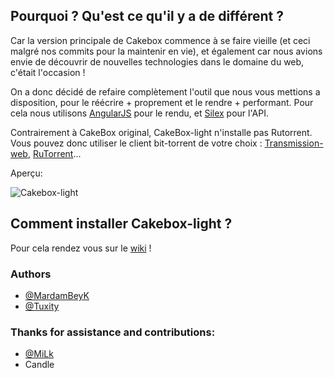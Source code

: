 ## Pourquoi  ? Qu'est ce qu'il y a de différent ?

Car la version principale de Cakebox commence à se faire vieille (et ceci malgré nos commits pour la maintenir en vie), et également car nous avions envie de découvrir de nouvelles technologies dans le domaine du web, c'était l'occasion !

On a donc décidé de refaire complètement l'outil que nous vous mettions a disposition, pour le réécrire + proprement et le rendre + performant. Pour cela nous utilisons [AngularJS](http://angularjs.org/ "AngularJS") pour le rendu, et [Silex](http://silex.sensiolabs.org/ "Silex") pour l'API.

Contrairement à CakeBox original, CakeBox-light n'installe pas Rutorrent. Vous pouvez donc utiliser le client bit-torrent de votre choix : [Transmission-web](http://www.transmissionbt.com/), [RuTorrent](https://code.google.com/p/rutorrent/)...

Aperçu:

![Cakebox-light](http://i.imgur.com/7qEEPNA.png "Cakebox-light")

## Comment installer Cakebox-light ?

Pour cela rendez vous sur le [wiki](https://github.com/Cakebox/Cakebox-light/wiki) !

### Authors

* [@MardamBeyK](https://github.com/MardamBeyK)
* [@Tuxity](https://github.com/Tuxity)


### Thanks for assistance and contributions:

* [@MiLk](https://github.com/MiLk)
* Candle

